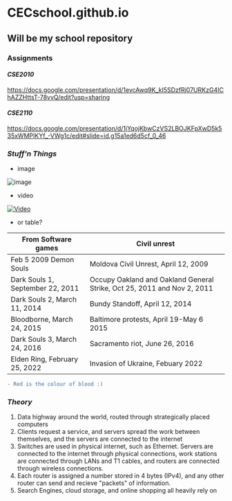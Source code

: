 # CECschool.github.io
## Will be my school repository

### Assignments 

#### *CSE2010*
https://docs.google.com/presentation/d/1evcAwq9K_kI5SDzfRj07URKzG4IChAZZHttsT-78vvQ/edit?usp=sharing

#### *CSE2110*
https://docs.google.com/presentation/d/1jYqojKbwCzVS2LBOJKFpXwD5k535xWMPIKYf_-VWg1c/edit#slide=id.g15a1ed6d5cf_0_46 

### *Stuff'n Things*

- image 

![image](https://user-images.githubusercontent.com/113057925/192616776-04b301e0-967c-47e0-85d2-c36e987c63fb.png)

- video 

[![Video](http://img.youtube.com/vi/_xQNeOTRyig/0.jpg)](http://www.youtube.com/watch?v=dQw4w9WgXcQ)

- or table?

| __From Software games__ | __Civil unrest__ |
| ------------- | ------------- |
| Feb 5 2009 Demon Souls| Moldova Civil Unrest, April 12, 2009 |
| Dark Souls 1, September 22, 2011 | Occupy Oakland and Oakland General Strike, Oct 25, 2011 and Nov 2, 2011|
| Dark Souls 2, March 11, 2014 | Bundy Standoff, April 12, 2014 |
| Bloodborne, March 24, 2015 | Baltimore protests, April 19-May 6 2015 |
| Dark Souls 3, March 24, 2016 | Sacramento riot, June 26, 2016 |
| Elden Ring, February 25, 2022 | Invasion of Ukraine, Febuary 2022 |

```diff
- Red is the colour of blood :)
```



### *Theory* 

1. Data highway around the world, routed through strategically placed computers
2. Clients request a service, and servers spread the work between themselves, and the servers are connected to the internet
3. Switches are used in physical internet, such as Ethernet. Servers are connected to the internet through physical connections, work stations are connected through LANs and T1 cables, and routers are connected through wireless connections.
4. Each router is assigned a number stored in 4 bytes (IPv4), and any other router can send and recieve "packets" of information.
5. Search Engines, cloud storage, and online shopping all heavily rely on 














